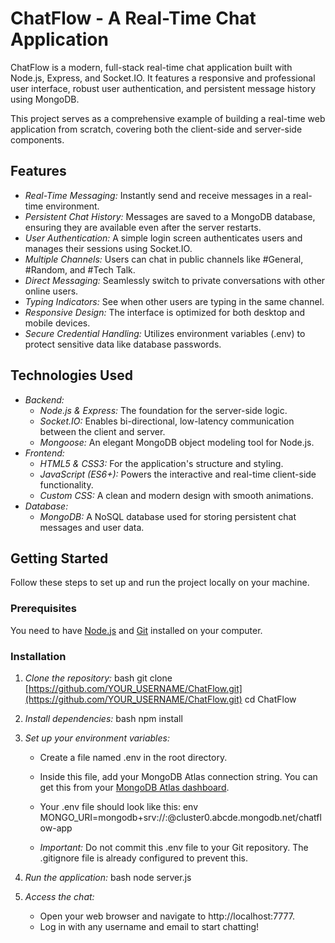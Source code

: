 # ChatFlow - A Real-Time Chat Application

ChatFlow is a modern, full-stack real-time chat application built with Node.js, Express, and Socket.IO. It features a responsive and professional user interface, robust user authentication, and persistent message history using MongoDB.

This project serves as a comprehensive example of building a real-time web application from scratch, covering both the client-side and server-side components.

## Features

* *Real-Time Messaging:* Instantly send and receive messages in a real-time environment.
* *Persistent Chat History:* Messages are saved to a MongoDB database, ensuring they are available even after the server restarts.
* *User Authentication:* A simple login screen authenticates users and manages their sessions using Socket.IO.
* *Multiple Channels:* Users can chat in public channels like #General, #Random, and #Tech Talk.
* *Direct Messaging:* Seamlessly switch to private conversations with other online users.
* *Typing Indicators:* See when other users are typing in the same channel.
* *Responsive Design:* The interface is optimized for both desktop and mobile devices.
* *Secure Credential Handling:* Utilizes environment variables (.env) to protect sensitive data like database passwords.

## Technologies Used

* *Backend:*
    * *Node.js & Express:* The foundation for the server-side logic.
    * *Socket.IO:* Enables bi-directional, low-latency communication between the client and server.
    * *Mongoose:* An elegant MongoDB object modeling tool for Node.js.
* *Frontend:*
    * *HTML5 & CSS3:* For the application's structure and styling.
    * *JavaScript (ES6+):* Powers the interactive and real-time client-side functionality.
    * *Custom CSS:* A clean and modern design with smooth animations.
* *Database:*
    * *MongoDB:* A NoSQL database used for storing persistent chat messages and user data.

## Getting Started

Follow these steps to set up and run the project locally on your machine.

### Prerequisites

You need to have [Node.js](https://nodejs.org/en/) and [Git](https://git-scm.com/) installed on your computer.

### Installation

1.  *Clone the repository:*
    bash
    git clone [https://github.com/YOUR_USERNAME/ChatFlow.git](https://github.com/YOUR_USERNAME/ChatFlow.git)
    cd ChatFlow
    

2.  *Install dependencies:*
    bash
    npm install
    

3.  *Set up your environment variables:*
    * Create a file named .env in the root directory.
    * Inside this file, add your MongoDB Atlas connection string. You can get this from your [MongoDB Atlas dashboard](https://cloud.mongodb.com/).
    * Your .env file should look like this:
        env
        MONGO_URI=mongodb+srv://<username>:<password>@cluster0.abcde.mongodb.net/chatflow-app
        
    * *Important:* Do not commit this .env file to your Git repository. The .gitignore file is already configured to prevent this.

4.  *Run the application:*
    bash
    node server.js
    

5.  *Access the chat:*
    * Open your web browser and navigate to http://localhost:7777.
    * Log in with any username and email to start chatting!
